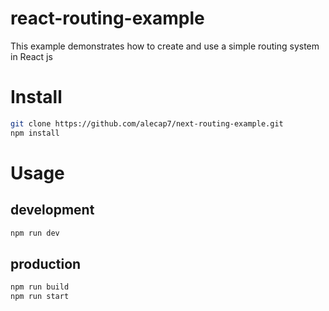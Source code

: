 # react-routing-example

This example demonstrates how to create and use a simple routing system in React js

# Install

```bash
git clone https://github.com/alecap7/next-routing-example.git
npm install
```

# Usage

## development

```bash
npm run dev
```

## production

```bash
npm run build
npm run start
```
